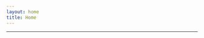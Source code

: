 ```yaml
---
layout: home
title: Home
---
```


---
<!-- ## Ola!👋
<!-- ideally this should all be moved to About -->
<!-- #### I'm Daniel de Barros. (But everyone calls me DB)
A passionate and alturistic engineer with a focus on control systems, software and medical devices - passionate about relieving suffering in the world. Currently, I am in the R&D team at Zimmer Biomet that builds [One Planner Hip 2D](https://www.zimmerbiomet.com/en/products-and-solutions/specialties/hip/one-planner-hip.html) and <a href="{{ '/oph3d' | relative_url }}" target="_blank">3D</a>. When I am not abusing the terminal or trying to center this div, you will most likely find me indulging in some voluntary suffering (🏃🚴‍♂️🏊) or tending to a plethora of plants. --> 